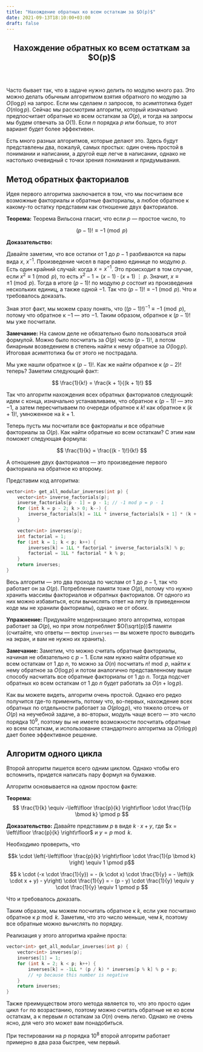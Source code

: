 ```yaml
---
title: "Нахождение обратных ко всем остаткам за $O(p)$"
date: 2021-09-13T18:10:00+03:00
draft: false
---
```


<center> <h2>Нахождение обратных ко всем остаткам за $O(p)$</h2> </center>
<br/>
<br/>

Часто бывает так, что в задаче нужно делить по модулю много раз. Это можно делать обычным алгоритмом взятия обратного по модулю за $O(\log p)$ на запрос. Если мы сделаем $n$ запросов, то асимптотика будет $O(n \log p)$. Сейчас мы рассмотрим алгоритм, который изначально предпосчитает обратные ко всем остаткам за $O(p)$, и тогда на запросы мы будем отвечать за $O(1)$. Если $n$ порядка $p$ или больше, то этот вариант будет более эффективен.

Есть много разных алгоритмов, которые делают это. Здесь будут представлены два, пожалуй, самых простых: один очень простой в понимании и написании, а другой еще легче в написании, однако не настолько очевидный с точки зрения понимания и придумывания.

## Метод обратных факториалов

Идея первого алгоритма заключается в том, что мы посчитаем все возможные факториалы и обратные факториалы, а любое обратное к какому-то остатку представим как отношение двух факториалов.

**Теорема:**
Теорема Вильсона гласит, что если $p$ — простое число, то

$$
(p - 1)! \equiv -1 \pmod p
$$


**Доказательство:**

Давайте заметим, что все остатки от $1$ до $p - 1$ разбиваются на пары вида $x$, $x^{-1}$. Произведение чисел в паре равно единице по модулю $p$.
Есть один крайний случай: когда $x = x^{-1}$. Это происходит в том случае, если $x^2 \equiv 1 \pmod p$, то есть
$x^2 - 1 = (x - 1) \cdot (x + 1)\  ⋮\ p$. Значит, $x \equiv \pm 1 \pmod p$. Тогда в итоге $(p - 1)!$ по модулю $p$ состоит из произведения нескольких единиц, а также одной $-1$. Так что $(p - 1)! \equiv -1 \pmod p$. Что и требовалось доказать.


Зная этот факт, мы можем сразу понять, что $\left((p - 1)!\right)^{-1} \equiv -1 \pmod p$, потому что обратное к $-1$ — это $-1$. Таким образом, обратное к $(p - 1)!$ мы уже посчитали.

**Замечание:**
На самом деле не обязательно было пользоваться этой формулой. Можно было посчитать за $O(p)$ число $(p - 1)!$, а потом бинарным возведением в степень найти к нему обратное за $O(\log p)$. Итоговая асимптотика бы от этого не пострадала.


Мы уже нашли обратное к $(p - 1)!$. Как же найти обратное к $(p - 2)!$ теперь?
Заметим следующий факт:

$$
\frac{1}{k!} = \frac{k + 1}{(k + 1)!}
$$


Так что алгоритм нахождения всех обратных факториалов следующий: идем с конца, изначально устанавливаем, что обратное к $(p - 1)!$ — это $-1$, а затем пересчитываем по очереди обратное к $k!$ как обратное к $(k + 1)!$, умноженное на $k + 1$.

Теперь пусть мы посчитали все факториалы и все обратные факториалы за $O(p)$. Как найти обратные ко всем остаткам? С этим нам поможет следующая формула:

$$
\frac{1}{k} = \frac{(k - 1)!}{k!}
$$

А отношение двух факториалов — это произведение первого факториала на обратное ко второму.

Представим код алгоритма:

```cpp
vector<int> get_all_modular_inverses(int p) {
    vector<int> inverse_factorials(p);
    inverse_factorials[p - 1] = p - 1; // -1 mod p = p - 1
    for (int k = p - 2; k > 0; k--) {
        inverse_factorials[k] = 1LL * inverse_factorials[k + 1] * (k + 1) % p;
    }

    vector<int> inverses(p);
    int factorial = 1;
    for (int k = 1; k < p; k++) {
        inverses[k] = 1LL * factorial * inverse_factorials[k] % p;
        factorial = 1LL * factorial * k % p;
    }
    return inverses;
}
```

Весь алгоритм — это два прохода по числам от $1$ до $p - 1$, так что работает он за $O(p)$.
Потребление памяти тоже $O(p)$, потому что нужно хранить массивы факториалов и обратных факториалов.
От одного из них можно избавиться, если вычислять ответ на лету (в приведенном коде мы не хранили факториалы), однако не от обоих.

**Упражнение:**
Придумайте модернизацию этого алгоритма, которая работает за $O(p)$, но при этом потребляет $O(\sqrt{p})$ памяти (считайте, что ответы — вектор `inverses` — вы можете просто выводить на экран, и вам не нужно их хранить).


**Замечание:**
Заметим, что можно считать обратные факториалы, начиная не обязательно с $p - 1$. Если нам нужно найти обратные ко всем остаткам от $1$ до $n$, то можно за $O(n)$ посчитать $n! \bmod p$, найти к нему обратное за $O(\log p)$ и потом аналогично представленному выше способу насчитать все обратные факториалы от $1$ до $n$. Тогда подсчет обратных ко всем остаткам от $1$ до $n$ будет работать за $O(n + \log p)$.



Как вы можете видеть, алгоритм очень простой. Однако его редко получится где-то применить, потому что, во-первых, нахождение всех обратных по отдельности работает за $O(p \log p)$, что тяжело отсечь от $O(p)$ на неучебной задаче,
а во-вторых, модуль чаще всего — это число порядка $10^9$, поэтому вы не имеете возможности посчитать обратные ко всем остаткам, и использование стандартного алгоритма за $O(n \log p)$ дает более эффективное решение.


## Алгоритм одного цикла

Второй алгоритм пишется всего одним циклом. Однако чтобы его вспомнить, придется написать пару формул на бумажке.

Алгоритм основывается на одном простом факте:

**Теорема:**
$$
\frac{1}{k} \equiv -\left\lfloor \frac{p}{k} \right\rfloor \cdot \frac{1}{p \bmod k} \pmod p
$$


**Доказательство:**
Давайте представим $p$ в виде $k \cdot x + y$, где $x = \left\lfloor \frac{p}{k} \right\rfloor$ и $y = p \bmod k$.

Необходимо проверить, что

$$k \cdot \left(-\left\lfloor \frac{p}{k} \right\rfloor \cdot \frac{1}{p \bmod k} \right) \equiv 1 \pmod p$$

$$
k \cdot (-x \cdot \frac{1}{y}) = - (k \cdot x) \cdot \frac{1}{y} = - \left((k \cdot x + y) - y\right) \cdot \frac{1}{y} = - (p - y) \cdot \frac{1}{y} \equiv y \cdot \frac{1}{y} \equiv 1 \pmod p
$$

Что и требовалось доказать.


Таким образом, мы можем посчитать обратное к $k$, если уже посчитано обратное к $p \bmod k$. Заметим, что это число меньше, чем $k$,
поэтому все обратные можно вычислять по порядку.

Реализация у этого алгоритма крайне проста:

```cpp
vector<int> get_all_modular_inverses(int p) {
    vector<int> inverses(p);
    inverses[1] = 1;
    for (int k = 2; k < p; k++) {
        inverses[k] = -1LL * (p / k) * inverses[p % k] % p + p;
        // +p because this number is negative
    }
    return inverses;
}
```

Также преимуществом этого метода является то, что это просто один цикл `for` по возрастанию, поэтому можно считать обратные не ко всем остаткам, а к первым $n$ остаткам за $O(n)$ очень легко. Однако не очень ясно, для чего это может вам понадобиться.


При тестировании на $p$ порядка $10^8$ второй алгоритм работает примерно в два раза быстрее, чем первый.




